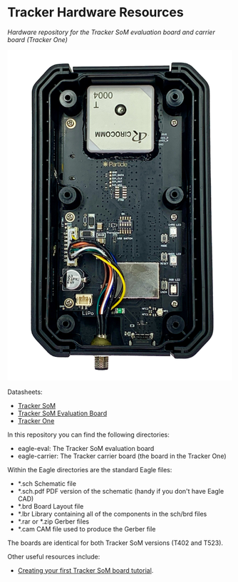 # Tracker Hardware Resources

*Hardware repository for the Tracker SoM evaluation board and carrier board (Tracker One)*

![Tracker One](images/tracker-open.png)

Datasheets:

- [Tracker SoM](https://docs.particle.io/datasheets/asset-tracking/tracker-som-datasheet/)
- [Tracker SoM Evaluation Board](https://docs.particle.io/datasheets/asset-tracking/tracker-som-eval-board/)
- [Tracker One](https://docs.particle.io/datasheets/asset-tracking/tracker-one/)


In this repository you can find the following directories:

- eagle-eval: The Tracker SoM evaluation board
- eagle-carrier: The Tracker carrier board (the board in the Tracker One)

Within the Eagle directories are the standard Eagle files:

- *.sch Schematic file
- *.sch.pdf PDF version of the schematic (handy if you don't have Eagle CAD)
- *.brd Board Layout file
- *.lbr Library containing all of the components in the sch/brd files
- *.rar or *.zip Gerber files
- *.cam CAM file used to produce the Gerber file

The boards are identical for both Tracker SoM versions (T402 and T523).

Other useful resources include:

- [Creating your first Tracker SoM board tutorial](https://docs.particle.io/tutorials/asset-tracking/tracker-som-first-board/).

